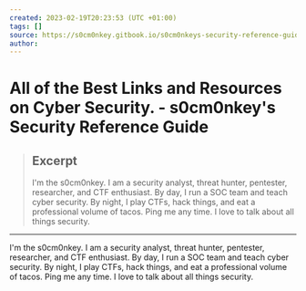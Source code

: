 ```yaml
---
created: 2023-02-19T20:23:53 (UTC +01:00)
tags: []
source: https://s0cm0nkey.gitbook.io/s0cm0nkeys-security-reference-guide/
author: 
---
```


# All of the Best Links and Resources on Cyber Security. - s0cm0nkey's Security Reference Guide

> ## Excerpt
> I'm the s0cm0nkey. I am a security analyst, threat hunter, pentester, researcher, and CTF enthusiast. By day, I run a SOC team and teach cyber security. By night, I play CTFs, hack things, and eat a professional volume of tacos. Ping me any time. I love to talk about all things security.

---
I'm the s0cm0nkey. I am a security analyst, threat hunter, pentester, researcher, and CTF enthusiast. By day, I run a SOC team and teach cyber security. By night, I play CTFs, hack things, and eat a professional volume of tacos. Ping me any time. I love to talk about all things security.



